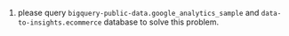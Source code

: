 1. please query `bigquery-public-data.google_analytics_sample` and `data-to-insights.ecommerce` database to solve this problem.